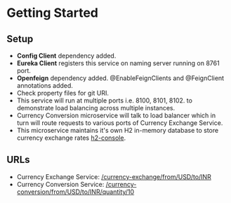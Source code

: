 # Getting Started

## Setup

- **Config Client** dependency added.
- **Eureka Client** registers this service on naming server running on 8761 port. 
- **Openfeign** dependency added. @EnableFeignClients and @FeignClient annotations added.
- Check property files for git URI.
- This service will run at multiple ports i.e. 8100, 8101, 8102. to demonstrate load balancing across multiple instances.
- Currency Conversion microservice will talk to load balancer which in turn will route requests to various ports of Currency Exchange Service.
- This microservice maintains it's own H2 in-memory database to store currency exchange rates [h2-console](http://localhost:8000/h2-console).

## URLs

- Currency Exchange Service: [/currency-exchange/from/USD/to/INR](http://localhost:8000/currency-exchange/from/USD/to/INR)
- Currency Conversion Service: [/currency-conversion/from/USD/to/INR/quantity/10](http://localhost:8100/currency-conversion/from/USD/to/INR/quantity/10)
